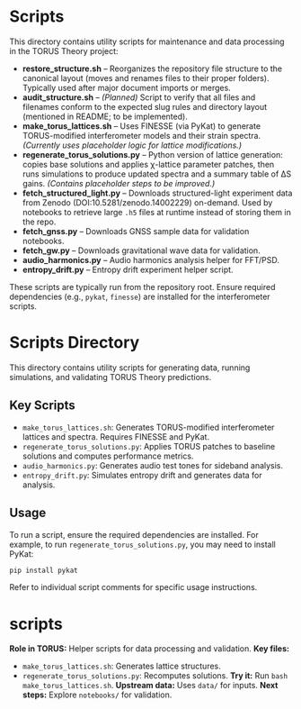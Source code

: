 # Scripts

This directory contains utility scripts for maintenance and data processing in the TORUS Theory project:

- **restore_structure.sh** – Reorganizes the repository file structure to the canonical layout (moves and renames files to their proper folders). Typically used after major document imports or merges.
- **audit_structure.sh** – *(Planned)* Script to verify that all files and filenames conform to the expected slug rules and directory layout (mentioned in README; to be implemented).
- **make_torus_lattices.sh** – Uses FINESSE (via PyKat) to generate TORUS-modified interferometer models and their strain spectra. *(Currently uses placeholder logic for lattice modifications.)*
- **regenerate_torus_solutions.py** – Python version of lattice generation: copies base solutions and applies χ-lattice parameter patches, then runs simulations to produce updated spectra and a summary table of ΔS gains. *(Contains placeholder steps to be improved.)*
- **fetch_structured_light.py** – Downloads structured-light experiment data from Zenodo (DOI:10.5281/zenodo.14002229) on-demand. Used by notebooks to retrieve large `.h5` files at runtime instead of storing them in the repo.
- **fetch_gnss.py** – Downloads GNSS sample data for validation notebooks.
- **fetch_gw.py** – Downloads gravitational wave data for validation.
- **audio_harmonics.py** – Audio harmonics analysis helper for FFT/PSD.
- **entropy_drift.py** – Entropy drift experiment helper script.

These scripts are typically run from the repository root. Ensure required dependencies (e.g., `pykat`, `finesse`) are installed for the interferometer scripts.

# Scripts Directory

This directory contains utility scripts for generating data, running simulations, and validating TORUS Theory predictions.

## Key Scripts
- `make_torus_lattices.sh`: Generates TORUS-modified interferometer lattices and spectra. Requires FINESSE and PyKat.
- `regenerate_torus_solutions.py`: Applies TORUS patches to baseline solutions and computes performance metrics.
- `audio_harmonics.py`: Generates audio test tones for sideband analysis.
- `entropy_drift.py`: Simulates entropy drift and generates data for analysis.

## Usage
To run a script, ensure the required dependencies are installed. For example, to run `regenerate_torus_solutions.py`, you may need to install PyKat:

```bash
pip install pykat
```

Refer to individual script comments for specific usage instructions.

# scripts
**Role in TORUS:** Helper scripts for data processing and validation.
**Key files:**
- `make_torus_lattices.sh`: Generates lattice structures.
- `regenerate_torus_solutions.py`: Recomputes solutions.
**Try it:** Run `bash make_torus_lattices.sh`.
**Upstream data:** Uses `data/` for inputs.
**Next steps:** Explore `notebooks/` for validation.
